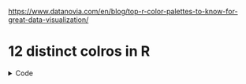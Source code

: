 https://www.datanovia.com/en/blog/top-r-color-palettes-to-know-for-great-data-visualization/<br/>

# 12 distinct colros in R
<details>
<summary>Code</summary>
```R
my_colors <- c("steelblue2","blue3","seagreen3","green4","dimgray","coral4","pink2","gold","darkorange2","deeppink","purple","red1")
plot(1:12, col=my_colors, pch=19, cex=4)
```
</details>
